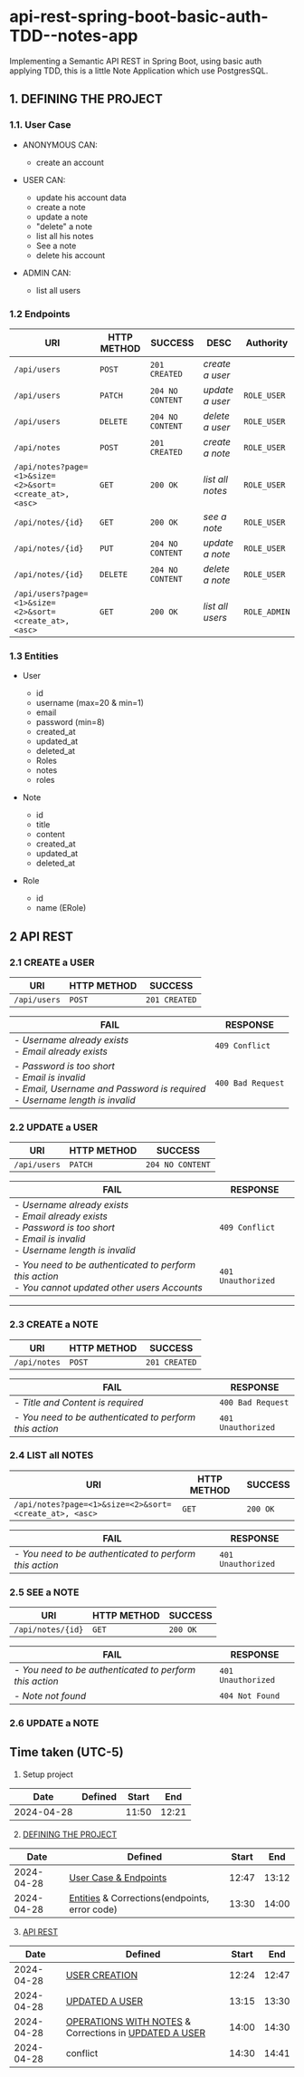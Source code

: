 # api-rest-spring-boot-basic-auth-TDD--notes-app

Implementing a Semantic API REST in Spring Boot, using basic auth applying TDD, this is a little Note Application which
use PostgresSQL.

## 1. DEFINING THE PROJECT

### 1.1. User Case

- ANONYMOUS CAN:
    - create an account


- USER CAN:
    - update his account data
    - create a note
    - update a note
    - "delete" a note
    - list all his notes
    - See a note
    - delete his account


- ADMIN CAN:
    - list all users

### 1.2 Endpoints

| URI                                                    | HTTP METHOD | SUCCESS          | DESC             | Authority    |
|--------------------------------------------------------|-------------|------------------|------------------|--------------|
| `/api/users`                                           | `POST`      | `201 CREATED`    | _create a user_  |              |
| `/api/users`                                           | `PATCH`     | `204 NO CONTENT` | _update a user_  | `ROLE_USER`  |         
| `/api/users`                                           | `DELETE`    | `204 NO CONTENT` | _delete a user_  | `ROLE_USER`  |
| `/api/notes`                                           | `POST`      | `201 CREATED`    | _create a note_  | `ROLE_USER`  |
| `/api/notes?page=<1>&size=<2>&sort=<create_at>, <asc>` | `GET`       | `200 OK`         | _list all notes_ | `ROLE_USER`  |
| `/api/notes/{id}`                                      | `GET`       | `200 OK`         | _see a note_     | `ROLE_USER`  |
| `/api/notes/{id}`                                      | `PUT`       | `204 NO CONTENT` | _update a note_  | `ROLE_USER`  |
| `/api/notes/{id}`                                      | `DELETE`    | `204 NO CONTENT` | _delete a note_  | `ROLE_USER`  |
| `/api/users?page=<1>&size=<2>&sort=<create_at>, <asc>` | `GET`       | `200 OK`         | _list all users_ | `ROLE_ADMIN` |

### 1.3 Entities

- User
    - id
    - username (max=20 & min=1)
    - email
    - password (min=8)
    - created_at
    - updated_at
    - deleted_at
    - Roles
    - notes
    - roles


- Note
    - id
    - title
    - content
    - created_at
    - updated_at
    - deleted_at


- Role
    - id
    - name (ERole)

## 2 API REST

### 2.1 CREATE a USER

| URI          | HTTP METHOD | SUCCESS       |
|--------------|-------------|---------------|
| `/api/users` | `POST`      | `201 CREATED` | 

| FAIL                                                                                                                                   | RESPONSE          |
|----------------------------------------------------------------------------------------------------------------------------------------|-------------------|
| - _Username already exists_<br/>- _Email already exists_                                                                               | `409 Conflict`    |
| - _Password is too short_<br/>- _Email is invalid_<br/>- _Email, Username and Password is required_<br/>- _Username length is invalid_ | `400 Bad Request` |

### 2.2 UPDATE a USER

| URI          | HTTP METHOD | SUCCESS          |
|--------------|-------------|------------------|
| `/api/users` | `PATCH`     | `204 NO CONTENT` |

| FAIL                                                                                                                                               | RESPONSE           |
|----------------------------------------------------------------------------------------------------------------------------------------------------|--------------------|
| - _Username already exists_<br/>- _Email already exists_<br/>- _Password is too short_<br/>- _Email is invalid_<br/>- _Username length is invalid_ | `409 Conflict`     |
| - _You need to be authenticated to perform this action_<br/>- _You cannot updated other users Accounts_                                            | `401 Unauthorized` |

<hr>  

### 2.3 CREATE a NOTE

| URI          | HTTP METHOD | SUCCESS       |
|--------------|-------------|---------------|
| `/api/notes` | `POST`      | `201 CREATED` |

| FAIL                                                    | RESPONSE           |
|---------------------------------------------------------|--------------------|
| - _Title and Content is required_                       | `400 Bad Request`  |
| - _You need to be authenticated to perform this action_ | `401 Unauthorized` |

### 2.4 LIST all NOTES

| URI                                                    | HTTP METHOD | SUCCESS  |
|--------------------------------------------------------|-------------|----------|
| `/api/notes?page=<1>&size=<2>&sort=<create_at>, <asc>` | `GET`       | `200 OK` |

| FAIL                                                    | RESPONSE           |
|---------------------------------------------------------|--------------------|
| - _You need to be authenticated to perform this action_ | `401 Unauthorized` |

### 2.5 SEE a NOTE

| URI               | HTTP METHOD | SUCCESS  |
|-------------------|-------------|----------|
| `/api/notes/{id}` | `GET`       | `200 OK` |

| FAIL                                                    | RESPONSE           |
|---------------------------------------------------------|--------------------|
| - _You need to be authenticated to perform this action_ | `401 Unauthorized` |
| - _Note not found_                                      | `404 Not Found`    |

### 2.6 UPDATE a NOTE

## Time taken (UTC-5)

1. Setup project

| Date       | Defined | Start | End   |
|------------|---------|-------|-------|
| 2024-04-28 |         | 11:50 | 12:21 |

2. [DEFINING THE PROJECT](#1-defining-the-project)

| Date       | Defined                                                       | Start | End   |
|------------|---------------------------------------------------------------|-------|-------|
| 2024-04-28 | [User Case & Endpoints](#11-user-case)                        | 12:47 | 13:12 |
| 2024-04-28 | [Entities](#13-entities) & Corrections(endpoints, error code) | 13:30 | 14:00 |

3. [API REST](#2-API-REST)

| Date       | Defined                                                                                         | Start | End   |
|------------|-------------------------------------------------------------------------------------------------|-------|-------|
| 2024-04-28 | [USER CREATION](#21-create-a-user)                                                              | 12:24 | 12:47 |
| 2024-04-28 | [UPDATED A USER](#22-update-a-user)                                                             | 13:15 | 13:30 |
| 2024-04-28 | [OPERATIONS WITH NOTES](#23-create-a-note) & Corrections in [UPDATED A USER](#22-update-a-user) | 14:00 | 14:30 |
| 2024-04-28 | conflict                                                                                        | 14:30 | 14:41 |
